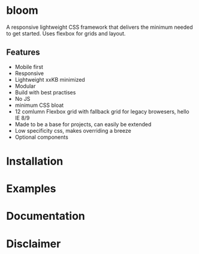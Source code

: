 # bloom
A responsive lightweight CSS framework that delivers the minimum needed to get started. Uses flexbox for grids and layout.

## Features

* Mobile first
* Responsive
* Lightweight xxKB minimized
* Modular 
* Build with best practises
* No JS
* minimum CSS bloat
* 12 comlumn Flexbox grid with fallback grid for legacy browesers, hello IE 8/9
* Made to be a base for projects, can easily be extended
* Low specificity css, makes overriding a breeze
* Optional components

# Installation

# Examples

# Documentation

# Disclaimer